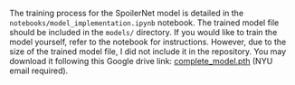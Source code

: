 The training process for the SpoilerNet model is detailed in the `notebooks/model_implementation.ipynb` notebook. The trained model file should be included in the `models/` directory. If you would like to train the model yourself, refer to the notebook for instructions. However, due to the size of the trained model file, I did not include it in the repository. You may download it following this Google drive link: [complete_model.pth](https://drive.google.com/file/d/1j9bsl7ZXRF2jSm5WCzunO8MiNsk64pyj/view?usp=sharing) (NYU email required).